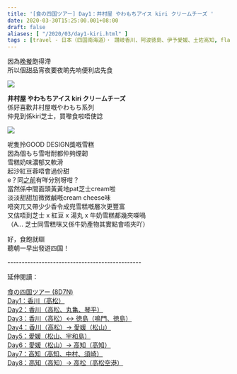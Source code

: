```yaml
---
title: '[食の四国ツアー] Day1：井村屋 やわもちアイス kiri クリームチーズ '
date: 2020-03-30T15:25:00.001+08:00
draft: false
aliases: [ "/2020/03/day1-kiri.html" ]
tags : [travel - 日本（四国南海道）・ 讚岐香川、阿波徳島、伊予愛媛、土佐高知, flavor - 螞蟻族, flavor - say cheese]
---
```


因為[晚餐](https://www.hidie.net/2020/03/day1.html?m=1)飽得滯  
所以個甜品宵夜要夜啲先响便利店先食  

![](/images/shikoku1b.jpg)

**井村屋 やわもちアイス kiri クリームチーズ**  
係好喜歡井村屋嘅やわもち系列  
仲見到係kiri芝士，買嚟食啦唔使諗  

![](/images/shikoku1b1.jpg)

呢隻拎GOOD DESIGN獎嘅雪糕  
因為個もち雪咁耐都仲夠煙韌  
雪糕奶味濃郁又軟滑  
起沙紅豆蓉唔會過份甜  
e？同[之前](https://www.hidie.net/2015/10/go-go-nagoya-day3_13.html)有咩分別呀咁？  
當然係中間面頭黃黃地pat芝士cream啦  
淡淡甜甜加微微鹹嘅cream cheese味  
唔突兀又帶少少香令成兜雪糕嘅層次更豐富  
又估唔到芝士 x 紅豆 x 湯丸 x 牛奶雪糕都幾夾㗎喎  
（A... 芝士同雪糕咪又係牛奶產物其實點會唔夾吖）  
  
  
好，食飽就瞓  
聽朝一早出發遊四国！  
  
\-----------------------------------------------  
  

延伸閱讀：

[食の四国ツアー (8D7N)](https://www.hidie.net/2020/05/8d7n.html)  
[Day1：香川（高松）](https://www.hidie.net/2017/08/day1.html)  
[Day2：香川（高松、丸亀、琴平）](https://www.hidie.net/2017/08/day2.html)  
[Day3：香川（高松）↔ 徳島（鳴門、徳島）](https://www.hidie.net/2017/08/day3.html)  
[Day4：香川（高松）→ 愛媛（松山）](https://www.hidie.net/2017/08/day4.html)  
[Day5：愛媛（松山、宇和島）](https://www.hidie.net/2017/08/day5.html)  
[Day6：愛媛（松山）→ 高知（高知）](https://www.hidie.net/2017/08/day6.html)  
[Day7：高知（高知、中村、須崎）](https://www.hidie.net/2017/08/day7.html)  
[Day8：高知（高知）→ 高松（高松空港）](https://www.hidie.net/2017/08/day8.html)